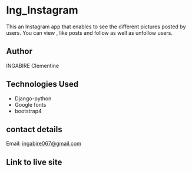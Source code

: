 # Ing_Instagram
This an Instagram app  that enables to see the different pictures posted by users. You can view , like posts and follow as well as unfollow users.

## Author
INGABIRE Clementine

## Technologies Used

 * Django-python
 * Google fonts
 * bootstrap4
 
## contact details
Email: ingabire067@gmail.com

## Link to live site
